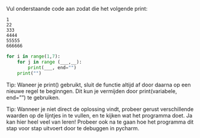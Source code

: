 Vul onderstaande code aan zodat die het volgende print:

```
1
22
333
4444
55555
666666
``` 

```python
for i in range(1,7):
	for j in range (___,__):
		print(___, end="")
	print("")
```

Tip: Waneer je print() gebruikt, sluit de functie altijd af door daarna op een nieuwe regel te beginngen. Dit kun je vermijden door print(variabele, end=””) te gebruiken. 

Tip: Wanneer je niet direct de oplossing vindt, probeer gerust verschillende waarden op de lijntjes in te vullen, en te kijken wat het programma doet. Ja kan hier heel veel van leren! Probeer ook na te gaan hoe het programma dit stap voor stap uitvoert door te debuggen in pycharm.

